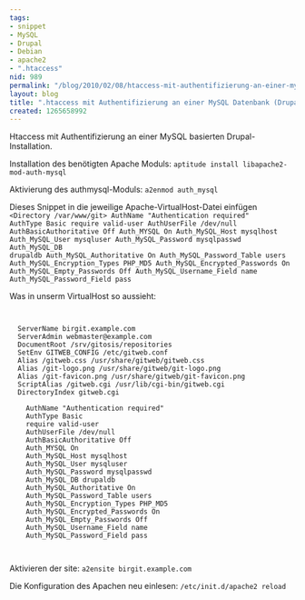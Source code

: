 ```yaml
---
tags:
- snippet
- MySQL
- Drupal
- Debian
- apache2
- ".htaccess"
nid: 989
permalink: "/blog/2010/02/08/htaccess-mit-authentifizierung-an-einer-mysql-datenbank-drupal.html"
layout: blog
title: ".htaccess mit Authentifizierung an einer MySQL Datenbank (Drupal)"
created: 1265658992
---
```

Htaccess mit Authentifizierung an einer MySQL basierten Drupal-Installation.

Installation des benötigten Apache Moduls: `aptitude install libapache2-mod-auth-mysql`

Aktivierung des authmysql-Moduls: `a2enmod auth_mysql`
<!--break-->
Dieses Snippet in die jeweilige Apache-VirtualHost-Datei einfügen
<code>
<Directory /var/www/git>
  AuthName "Authentication required"
  AuthType Basic
  require valid-user
  AuthUserFile /dev/null
  AuthBasicAuthoritative Off
  Auth_MYSQL On
  Auth_MySQL_Host mysqlhost
  Auth_MySQL_User mysqluser
  Auth_MySQL_Password mysqlpasswd
  Auth_MySQL_DB drupaldb
  Auth_MySQL_Authoritative On
  Auth_MySQL_Password_Table users
  Auth_MySQL_Encryption_Types PHP_MD5
  Auth_MySQL_Encrypted_Passwords On
  Auth_MySQL_Empty_Passwords Off
  Auth_MySQL_Username_Field name
  Auth_MySQL_Password_Field pass
</Directory>
</code>

Was in unserm VirtualHost so aussieht:

<code>
<VirtualHost *>
  ServerName birgit.example.com
  ServerAdmin webmaster@example.com
  DocumentRoot /srv/gitosis/repositories
  SetEnv GITWEB_CONFIG /etc/gitweb.conf
  Alias /gitweb.css /usr/share/gitweb/gitweb.css
  Alias /git-logo.png /usr/share/gitweb/git-logo.png
  Alias /git-favicon.png /usr/share/gitweb/git-favicon.png
  ScriptAlias /gitweb.cgi /usr/lib/cgi-bin/gitweb.cgi
  DirectoryIndex gitweb.cgi
  <Directory /var/www/git>
    AuthName "Authentication required"
    AuthType Basic
    require valid-user
    AuthUserFile /dev/null
    AuthBasicAuthoritative Off
    Auth_MYSQL On
    Auth_MySQL_Host mysqlhost
    Auth_MySQL_User mysqluser
    Auth_MySQL_Password mysqlpasswd
    Auth_MySQL_DB drupaldb
    Auth_MySQL_Authoritative On
    Auth_MySQL_Password_Table users
    Auth_MySQL_Encryption_Types PHP_MD5
    Auth_MySQL_Encrypted_Passwords On
    Auth_MySQL_Empty_Passwords Off
    Auth_MySQL_Username_Field name
    Auth_MySQL_Password_Field pass
  </Directory>
</VirtualHost>
</code>

Aktivieren der site: `a2ensite birgit.example.com` 

Die Konfiguration des Apachen neu einlesen: `/etc/init.d/apache2 reload`
